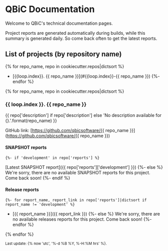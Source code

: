 # QBiC Documentation
Welcome to QBiC's technical documentation pages. 

Project reports are generated automatically during builds, while this summary is generated daily. So come back often to get the latest reports. 

## List of projects (by repository name)
{% for repo_name, repo in cookiecutter.repos|dictsort %}
  - [{{loop.index}}. {{ repo_name }}](#{{loop.index}}-{{ repo_name }})
{%- endfor %}

{% for repo_name, repo in cookiecutter.repos|dictsort %}
### {{ loop.index }}. {{ repo_name }}
{{ repo['description'] if repo['description'] else 'No description available for {}.'.format(repo_name) }}

GitHub link: [https://github.com/qbicsoftware/{{ repo_name }}](https://github.com/qbicsoftware/{{ repo_name }})


#### SNAPSHOT reports
    {%- if 'development' in repo['reports'] %}
[Latest SNAPSHOT report]({{ repo['reports']['development'] }})
    {%- else %}
We're sorry, there are no available SNAPSHOT reports for this project. Come back soon!
    {%- endif %}


#### Release reports
    {%- for report_name, report_link in repo['reports']|dictsort if report_name != 'development' %}
  - [{{ report_name }}]({{ report_link }})
    {%- else %}
We're sorry, there are no available releases reports for this project. Come back soon!
    {%- endfor %}

{% endfor %}



<sub>Last update: {% now 'utc', '%-d %B %Y, %-H:%M hrs' %}.</sub>
